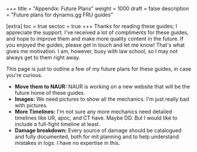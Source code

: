 +++
title = "Appendix: Future Plans"
weight = 1000
draft = false
description = "Future plans for dynamis.gg FRU guides"

[extra]
toc = true
sectoc = true
+++
Thanks for reading these guides; I appreciate the support.
I've received a lot of compliments for these guides,
and hope to improve them and make more quality content in the future.
If you enjoyed the guides, please get in touch and let me know!
That's what gives me motivation.
I am, however, busy with law school, so I may not always get to them right away.

This page is just to outline a few of my future plans for these guides, in case you're curious.

* **Move them to NAUR:** NAUR is working on a new website
  that will be the future home of these guides.
* **Images:** We need pictures to show all the mechanics. I'm just really bad with pictures.
* **More Timelines:** I'm not sure any more mechanics need detailed timelines
  like UR, apoc, and CT have.
  Maybe DD.
  But I would like to include a full-fight timeline at least.
* **Damage breakdown:** Every source of damage should be catalogued and fully documented,
  both for mit planning and to help understand mistakes in logs.
  I have no expertise in this.
